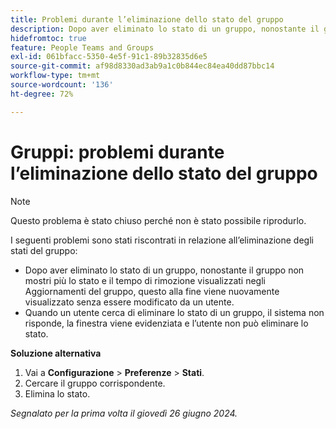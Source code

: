 ```yaml
---
title: Problemi durante l’eliminazione dello stato del gruppo
description: Dopo aver eliminato lo stato di un gruppo, nonostante il gruppo non mostri più lo stato e il tempo di rimozione visualizzati negli Aggiornamenti del gruppo, questo alla fine viene nuovamente visualizzato senza essere modificato da un utente.
hidefromtoc: true
feature: People Teams and Groups
exl-id: 061bfacc-5350-4e5f-91c1-89b32835d6e5
source-git-commit: af98d8330ad3ab9a1c0b844ec84ea40dd87bbc14
workflow-type: tm+mt
source-wordcount: '136'
ht-degree: 72%

---
```


# Gruppi: problemi durante l’eliminazione dello stato del gruppo

>[!NOTE]
>
>Questo problema è stato chiuso perché non è stato possibile riprodurlo.

I seguenti problemi sono stati riscontrati in relazione all’eliminazione degli stati del gruppo:

* Dopo aver eliminato lo stato di un gruppo, nonostante il gruppo non mostri più lo stato e il tempo di rimozione visualizzati negli Aggiornamenti del gruppo, questo alla fine viene nuovamente visualizzato senza essere modificato da un utente.
* Quando un utente cerca di eliminare lo stato di un gruppo, il sistema non risponde, la finestra viene evidenziata e l’utente non può eliminare lo stato.

**Soluzione alternativa**

1. Vai a **Configurazione** > **Preferenze** > **Stati**.
1. Cercare il gruppo corrispondente.
1. Elimina lo stato.

_Segnalato per la prima volta il giovedì 26 giugno 2024._
